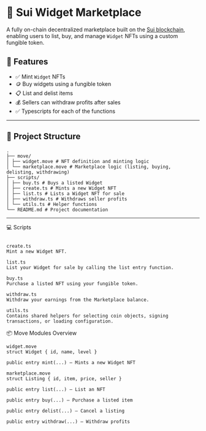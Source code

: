 # 🛒 Sui Widget Marketplace

A fully on-chain decentralized marketplace built on the [Sui blockchain](https://sui.io), enabling users to list, buy, and manage `Widget` NFTs using a custom fungible token.

## 🧩 Features

- ✅ Mint `Widget` NFTs
- 🪙 Buy widgets using a fungible token 
- 📋 List and delist items
- 💰 Sellers can withdraw profits after sales
- ✅ Typescripts for each of the functions

---


## 📁 Project Structure
```
.
├── move/
│ ├── widget.move # NFT definition and minting logic
│ └── marketplace.move # Marketplace logic (listing, buying, delisting, withdrawing)
├── scripts/
│ ├── buy.ts # Buys a listed Widget
│ ├── create.ts # Mints a new Widget NFT
│ ├── list.ts # Lists a Widget NFT for sale
│ ├── withdraw.ts # Withdraws seller profits
│ └── utils.ts # Helper functions 
└── README.md # Project documentation
```

---

💻 Scripts
```All scripts live in the scripts/ folder and use the @mysten/sui.js SDK.

create.ts
Mint a new Widget NFT.

list.ts
List your Widget for sale by calling the list entry function.

buy.ts
Purchase a listed NFT using your fungible token.

withdraw.ts
Withdraw your earnings from the Marketplace balance.

utils.ts
Contains shared helpers for selecting coin objects, signing transactions, or loading configuration.
```
📦 Move Modules Overview
```
widget.move
struct Widget { id, name, level }

public entry mint(...) – Mints a new Widget NFT

marketplace.move
struct Listing { id, item, price, seller }

public entry list(...) – List an NFT

public entry buy(...) – Purchase a listed item

public entry delist(...) – Cancel a listing

public entry withdraw(...) – Withdraw profits
